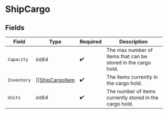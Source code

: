 # ShipCargo


## Fields

| Field                                                         | Type                                                          | Required                                                      | Description                                                   |
| ------------------------------------------------------------- | ------------------------------------------------------------- | ------------------------------------------------------------- | ------------------------------------------------------------- |
| `Capacity`                                                    | *int64*                                                       | :heavy_check_mark:                                            | The max number of items that can be stored in the cargo hold. |
| `Inventory`                                                   | [][ShipCargoItem](../../models/shared/shipcargoitem.md)       | :heavy_check_mark:                                            | The items currently in the cargo hold.                        |
| `Units`                                                       | *int64*                                                       | :heavy_check_mark:                                            | The number of items currently stored in the cargo hold.       |